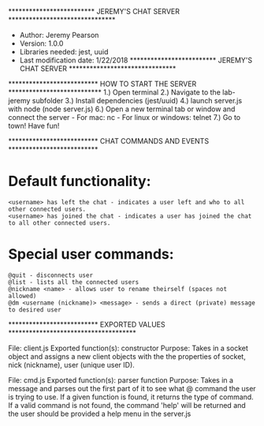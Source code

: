 ************************* JEREMY'S CHAT SERVER *******************************
* Author: Jeremy Pearson
* Version: 1.0.0
* Libraries needed: jest, uuid
* Last modification date: 1/22/2018
************************* JEREMY'S CHAT SERVER *******************************

************************** HOW TO START THE SERVER ***************************
1.) Open terminal
2.) Navigate to the lab-jeremy subfolder
3.) Install dependencies (jest/uuid)
4.) launch server.js with node (node server.js)
6.) Open a new terminal tab or window and connect the server
    - For mac: nc <ipaddress or localhost> <port number>
    - For linux or windows: telnet <ipaddress or localhost> <port number>
7.) Go to town! Have fun!


************************** CHAT COMMANDS AND EVENTS **************************

# Default functionality:
    <username> has left the chat - indicates a user left and who to all other connected users.
    <username> has joined the chat - indicates a user has joined the chat to all other connected users.

# Special user commands:
    @quit - disconnects user
    @list - lists all the connected users
    @nickname <name> - allows user to rename theirself (spaces not allowed)
    @dm <username (nickname)> <message> - sends a direct (private) message to desired user


************************** EXPORTED VALUES *************************************

File: client.js
Exported function(s): constructor
Purpose: Takes in a socket object and assigns a new client objects with the the properties of socket, nick (nickname), user (unique user ID). 

File: cmd.js
Exported function(s): parser function
Purpose: Takes in a message and parses out the first part of it to see what @ command the user is trying to use. If a given function is found, it returns the type of command. If a valid command is not found, the command 'help' will be returned and the user should be provided a help menu in the server.js


